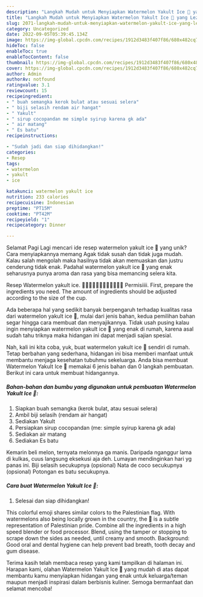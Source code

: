 ```yaml
---
description: "Langkah Mudah untuk Menyiapkan Watermelon Yakult Ice 🍉 yang Lezat, Lezat"
title: "Langkah Mudah untuk Menyiapkan Watermelon Yakult Ice 🍉 yang Lezat, Lezat"
slug: 2071-langkah-mudah-untuk-menyiapkan-watermelon-yakult-ice-yang-lezat-lezat
category: Uncategorized
date: 2022-09-05T05:39:45.134Z
image: https://img-global.cpcdn.com/recipes/1912d3483f407f86/680x482cq70/watermelon-yakult-ice-foto-resep-utama.jpg
hideToc: false
enableToc: true
enableTocContent: false
thumbnail: https://img-global.cpcdn.com/recipes/1912d3483f407f86/680x482cq70/watermelon-yakult-ice-foto-resep-utama.jpg
cover: https://img-global.cpcdn.com/recipes/1912d3483f407f86/680x482cq70/watermelon-yakult-ice-foto-resep-utama.jpg
author: Admin
authorAv: notfound
ratingvalue: 3.1
reviewcount: 15
recipeingredient:
- " buah semangka kerok bulat atau sesuai selera"
- " biji selasih rendam air hangat"
- " Yakult"
- " sirup cocopandan me simple syirup karena gk ada"
- " air matang"
- " Es batu"
recipeinstructions:

- "Sudah jadi dan siap dihidangkan!"
categories:
- Resep
tags:
- watermelon
- yakult
- ice

katakunci: watermelon yakult ice 
nutrition: 233 calories
recipecuisine: Indonesian
preptime: "PT15M"
cooktime: "PT42M"
recipeyield: "1"
recipecategory: Dinner

---
```



Selamat Pagi Lagi mencari ide resep watermelon yakult ice 🍉 yang unik? Cara menyiapkannya memang Agak tidak susah dan tidak juga mudah. Kalau salah mengolah maka hasilnya tidak akan memuaskan dan justru cenderung tidak enak. Padahal watermelon yakult ice 🍉 yang enak seharusnya punya aroma dan rasa yang bisa memancing selera kita.


Resep Watermelon yakult ice. 🍉🍉🍉🍉🍉🍉🍉🍉🍉🍉🍉🍉 Permisiiii. First, prepare the ingredients you need. The amount of ingredients should be adjusted according to the size of the cup.

Ada beberapa hal yang sedikit banyak berpengaruh terhadap kualitas rasa dari watermelon yakult ice 🍉, mulai dari jenis bahan, kedua pemilihan bahan segar hingga cara membuat dan menyajikannya. Tidak usah pusing kalau ingin menyiapkan watermelon yakult ice 🍉 yang enak di rumah, karena asal sudah tahu triknya maka hidangan ini dapat menjadi sajian spesial.


Nah, kali ini kita coba, yuk, buat watermelon yakult ice 🍉 sendiri di rumah. Tetap berbahan yang sederhana, hidangan ini bisa memberi manfaat untuk membantu menjaga kesehatan tubuhmu sekeluarga. Anda bisa membuat Watermelon Yakult Ice 🍉 memakai 6 jenis bahan dan 0 langkah pembuatan. Berikut ini cara untuk membuat hidangannya.

<!--inarticleads1-->

##### Bahan-bahan dan bumbu yang digunakan untuk pembuatan Watermelon Yakult Ice 🍉:

1. Siapkan  buah semangka (kerok bulat, atau sesuai selera)
1. Ambil  biji selasih (rendam air hangat)
1. Sediakan  Yakult
1. Persiapkan  sirup cocopandan (me: simple syirup karena gk ada)
1. Sediakan  air matang
1. Sediakan  Es batu


Kemarin beli melon, ternyata melonnya ga manis. Daripada nganggur lama di kulkas, cuus langsung eksekusi aja deh. Lumayan mendinginkan hari yg panas ini. Biji selasih secukupnya (opsional) Nata de coco secukupnya (opsional) Potongan es batu secukupnya. 

<!--inarticleads2-->

##### Cara buat Watermelon Yakult Ice 🍉:


1. Selesai dan siap dihidangkan!

This colorful emoji shares similar colors to the Palestinian flag. With watermelons also being locally grown in the country, the 🍉 is a subtle representation of Palestinian pride. Combine all the ingredients in a high speed blender or food processor. Blend, using the tamper or stopping to scrape down the sides as needed, until creamy and smooth. Background: Good oral and dental hygiene can help prevent bad breath, tooth decay and gum disease. 

Terima kasih telah membaca resep yang kami tampilkan di halaman ini. Harapan kami, olahan Watermelon Yakult Ice 🍉 yang mudah di atas dapat membantu kamu menyiapkan hidangan yang enak untuk keluarga/teman maupun menjadi inspirasi dalam berbisnis kuliner. Semoga bermanfaat dan selamat mencoba!
